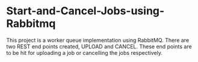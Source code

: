 # Start-and-Cancel-Jobs-using-Rabbitmq
This project is a worker queue implementation using RabbitMQ. There are two REST end points created, UPLOAD and CANCEL. These end points are to be hit for uploading a job or cancelling the jobs respectively. 
